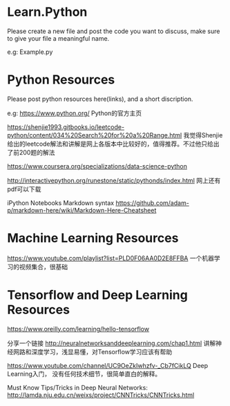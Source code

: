 # Learn.Python
Please create a new file and post the code you want to discuss, make sure to give your file a meaningful name. 

e.g: Example.py



# Python Resources
Please post python resources here(links), and a short discription.

e.g: https://www.python.org/ Python的官方主页

https://shenjie1993.gitbooks.io/leetcode-python/content/034%20Search%20for%20a%20Range.html  我觉得Shenjie给出的leetcode解法和讲解是网上各版本中比较好的，值得推荐。不过他只给出了前200题的解法

https://www.coursera.org/specializations/data-science-python

http://interactivepython.org/runestone/static/pythonds/index.html  网上还有pdf可以下载

iPython Notebooks Markdown syntax
https://github.com/adam-p/markdown-here/wiki/Markdown-Here-Cheatsheet

# Machine Learning Resources

https://www.youtube.com/playlist?list=PLD0F06AA0D2E8FFBA 一个机器学习的视频集合，很基础

# Tensorflow and Deep Learning Resources

https://www.oreilly.com/learning/hello-tensorflow

分享一个链接 http://neuralnetworksanddeeplearning.com/chap1.html
讲解神经网路和深度学习，浅显易懂，对Tensorflow学习应该有帮助

https://www.youtube.com/channel/UC9OeZkIwhzfv-_Cb7fCikLQ Deep Learning入门， 没有任何技术细节，很简单直白的解释。

Must Know Tips/Tricks in Deep Neural Networks: http://lamda.nju.edu.cn/weixs/project/CNNTricks/CNNTricks.html
